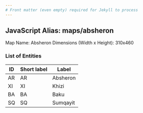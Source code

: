 ```yaml
---
# Front matter (even empty) required for Jekyll to process
---
```


## JavaScript Alias: maps/absheron

Map Name: Absheron
Dimensions (Width x Height): 310x460

### List of Entities

| ID  | Short label | Label    |
| --- | ----------- | -------- |
| AR  | AR          | Absheron |
| XI  | XI          | Khizi    |
| BA  | BA          | Baku     |
| SQ  | SQ          | Sumqayit |
